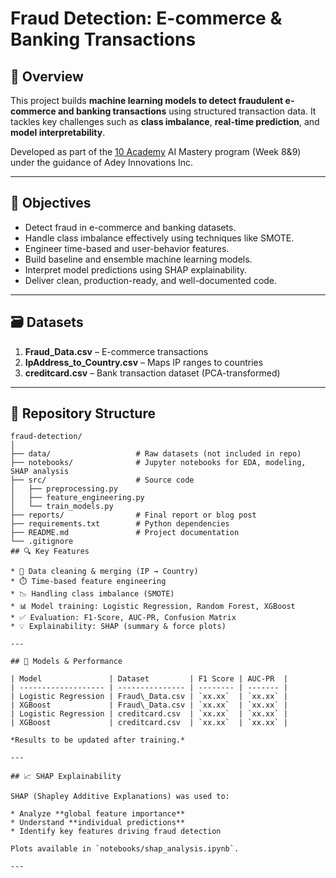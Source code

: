 

# Fraud Detection: E-commerce & Banking Transactions

## 📌 Overview

This project builds **machine learning models to detect fraudulent e-commerce and banking transactions** using structured transaction data. It tackles key challenges such as **class imbalance**, **real-time prediction**, and **model interpretability**.

Developed as part of the [10 Academy](https://10academy.org/) AI Mastery program (Week 8&9) under the guidance of Adey Innovations Inc.

---

## 🚀 Objectives

* Detect fraud in e-commerce and banking datasets.
* Handle class imbalance effectively using techniques like SMOTE.
* Engineer time-based and user-behavior features.
* Build baseline and ensemble machine learning models.
* Interpret model predictions using SHAP explainability.
* Deliver clean, production-ready, and well-documented code.

---

## 🗃️ Datasets

1. **Fraud\_Data.csv** – E-commerce transactions
2. **IpAddress\_to\_Country.csv** – Maps IP ranges to countries
3. **creditcard.csv** – Bank transaction dataset (PCA-transformed)

---

## 📁 Repository Structure

```
fraud-detection/
│
├── data/                   # Raw datasets (not included in repo)
├── notebooks/              # Jupyter notebooks for EDA, modeling, SHAP analysis
├── src/                    # Source code
│   ├── preprocessing.py
│   ├── feature_engineering.py
│   └── train_models.py
├── reports/                # Final report or blog post
├── requirements.txt        # Python dependencies
├── README.md               # Project documentation
└── .gitignore
## 🔍 Key Features

* 🧹 Data cleaning & merging (IP → Country)
* ⏱️ Time-based feature engineering
* 📉 Handling class imbalance (SMOTE)
* 📊 Model training: Logistic Regression, Random Forest, XGBoost
* ✅ Evaluation: F1-Score, AUC-PR, Confusion Matrix
* 💡 Explainability: SHAP (summary & force plots)

---

## 🧪 Models & Performance

| Model               | Dataset         | F1 Score | AUC-PR  |
| ------------------- | --------------- | -------- | ------- |
| Logistic Regression | Fraud\_Data.csv | `xx.xx`  | `xx.xx` |
| XGBoost             | Fraud\_Data.csv | `xx.xx`  | `xx.xx` |
| Logistic Regression | creditcard.csv  | `xx.xx`  | `xx.xx` |
| XGBoost             | creditcard.csv  | `xx.xx`  | `xx.xx` |

*Results to be updated after training.*

---

## 📈 SHAP Explainability

SHAP (Shapley Additive Explanations) was used to:

* Analyze **global feature importance**
* Understand **individual predictions**
* Identify key features driving fraud detection

Plots available in `notebooks/shap_analysis.ipynb`.

---
